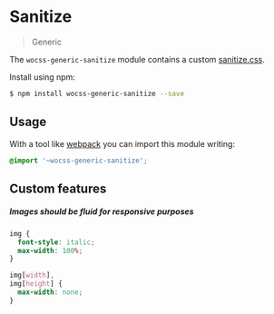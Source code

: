 # Sanitize

> Generic

The `wocss-generic-sanitize` module contains a custom [sanitize.css](https://github.com/jonathantneal/sanitize.css).

Install using npm:

```sh
$ npm install wocss-generic-sanitize --save
```

## Usage

With a tool like [webpack](https://webpack.github.io/) you can import this module writing:

```scss
@import '~wocss-generic-sanitize';
```

## Custom features

##### Images should be fluid for responsive purposes

```scss
img {
  font-style: italic;
  max-width: 100%;
}

img[width],
img[height] {
  max-width: none;
}
```

